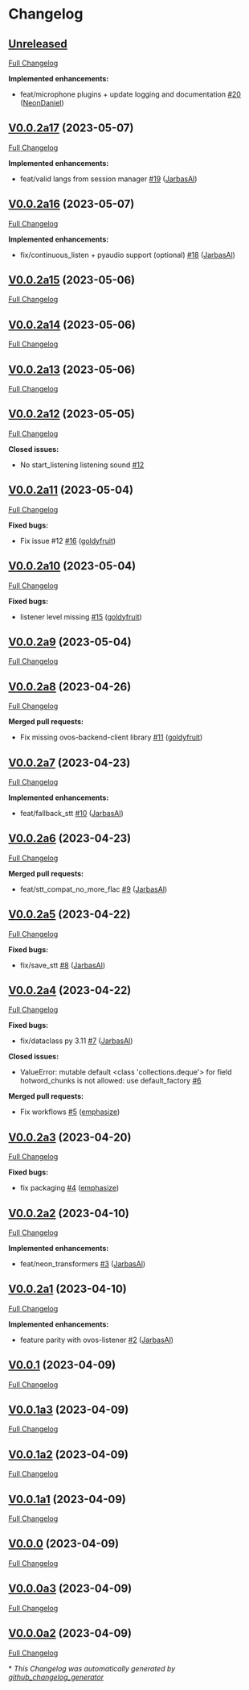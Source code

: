 # Changelog

## [Unreleased](https://github.com/OpenVoiceOS/ovos-dinkum-listener/tree/HEAD)

[Full Changelog](https://github.com/OpenVoiceOS/ovos-dinkum-listener/compare/V0.0.2a17...HEAD)

**Implemented enhancements:**

- feat/microphone plugins + update logging and documentation [\#20](https://github.com/OpenVoiceOS/ovos-dinkum-listener/pull/20) ([NeonDaniel](https://github.com/NeonDaniel))

## [V0.0.2a17](https://github.com/OpenVoiceOS/ovos-dinkum-listener/tree/V0.0.2a17) (2023-05-07)

[Full Changelog](https://github.com/OpenVoiceOS/ovos-dinkum-listener/compare/V0.0.2a16...V0.0.2a17)

**Implemented enhancements:**

- feat/valid langs from session manager [\#19](https://github.com/OpenVoiceOS/ovos-dinkum-listener/pull/19) ([JarbasAl](https://github.com/JarbasAl))

## [V0.0.2a16](https://github.com/OpenVoiceOS/ovos-dinkum-listener/tree/V0.0.2a16) (2023-05-07)

[Full Changelog](https://github.com/OpenVoiceOS/ovos-dinkum-listener/compare/V0.0.2a15...V0.0.2a16)

**Implemented enhancements:**

- fix/continuous\_listen + pyaudio support \(optional\) [\#18](https://github.com/OpenVoiceOS/ovos-dinkum-listener/pull/18) ([JarbasAl](https://github.com/JarbasAl))

## [V0.0.2a15](https://github.com/OpenVoiceOS/ovos-dinkum-listener/tree/V0.0.2a15) (2023-05-06)

[Full Changelog](https://github.com/OpenVoiceOS/ovos-dinkum-listener/compare/V0.0.2a14...V0.0.2a15)

## [V0.0.2a14](https://github.com/OpenVoiceOS/ovos-dinkum-listener/tree/V0.0.2a14) (2023-05-06)

[Full Changelog](https://github.com/OpenVoiceOS/ovos-dinkum-listener/compare/V0.0.2a13...V0.0.2a14)

## [V0.0.2a13](https://github.com/OpenVoiceOS/ovos-dinkum-listener/tree/V0.0.2a13) (2023-05-06)

[Full Changelog](https://github.com/OpenVoiceOS/ovos-dinkum-listener/compare/V0.0.2a12...V0.0.2a13)

## [V0.0.2a12](https://github.com/OpenVoiceOS/ovos-dinkum-listener/tree/V0.0.2a12) (2023-05-05)

[Full Changelog](https://github.com/OpenVoiceOS/ovos-dinkum-listener/compare/V0.0.2a11...V0.0.2a12)

**Closed issues:**

- No start\_listening listening sound [\#12](https://github.com/OpenVoiceOS/ovos-dinkum-listener/issues/12)

## [V0.0.2a11](https://github.com/OpenVoiceOS/ovos-dinkum-listener/tree/V0.0.2a11) (2023-05-04)

[Full Changelog](https://github.com/OpenVoiceOS/ovos-dinkum-listener/compare/V0.0.2a10...V0.0.2a11)

**Fixed bugs:**

- Fix issue \#12 [\#16](https://github.com/OpenVoiceOS/ovos-dinkum-listener/pull/16) ([goldyfruit](https://github.com/goldyfruit))

## [V0.0.2a10](https://github.com/OpenVoiceOS/ovos-dinkum-listener/tree/V0.0.2a10) (2023-05-04)

[Full Changelog](https://github.com/OpenVoiceOS/ovos-dinkum-listener/compare/V0.0.2a9...V0.0.2a10)

**Fixed bugs:**

- listener level missing [\#15](https://github.com/OpenVoiceOS/ovos-dinkum-listener/pull/15) ([goldyfruit](https://github.com/goldyfruit))

## [V0.0.2a9](https://github.com/OpenVoiceOS/ovos-dinkum-listener/tree/V0.0.2a9) (2023-05-04)

[Full Changelog](https://github.com/OpenVoiceOS/ovos-dinkum-listener/compare/V0.0.2a8...V0.0.2a9)

## [V0.0.2a8](https://github.com/OpenVoiceOS/ovos-dinkum-listener/tree/V0.0.2a8) (2023-04-26)

[Full Changelog](https://github.com/OpenVoiceOS/ovos-dinkum-listener/compare/V0.0.2a7...V0.0.2a8)

**Merged pull requests:**

- Fix missing ovos-backend-client library [\#11](https://github.com/OpenVoiceOS/ovos-dinkum-listener/pull/11) ([goldyfruit](https://github.com/goldyfruit))

## [V0.0.2a7](https://github.com/OpenVoiceOS/ovos-dinkum-listener/tree/V0.0.2a7) (2023-04-23)

[Full Changelog](https://github.com/OpenVoiceOS/ovos-dinkum-listener/compare/V0.0.2a6...V0.0.2a7)

**Implemented enhancements:**

- feat/fallback\_stt [\#10](https://github.com/OpenVoiceOS/ovos-dinkum-listener/pull/10) ([JarbasAl](https://github.com/JarbasAl))

## [V0.0.2a6](https://github.com/OpenVoiceOS/ovos-dinkum-listener/tree/V0.0.2a6) (2023-04-23)

[Full Changelog](https://github.com/OpenVoiceOS/ovos-dinkum-listener/compare/V0.0.2a5...V0.0.2a6)

**Merged pull requests:**

- feat/stt\_compat\_no\_more\_flac [\#9](https://github.com/OpenVoiceOS/ovos-dinkum-listener/pull/9) ([JarbasAl](https://github.com/JarbasAl))

## [V0.0.2a5](https://github.com/OpenVoiceOS/ovos-dinkum-listener/tree/V0.0.2a5) (2023-04-22)

[Full Changelog](https://github.com/OpenVoiceOS/ovos-dinkum-listener/compare/V0.0.2a4...V0.0.2a5)

**Fixed bugs:**

- fix/save\_stt [\#8](https://github.com/OpenVoiceOS/ovos-dinkum-listener/pull/8) ([JarbasAl](https://github.com/JarbasAl))

## [V0.0.2a4](https://github.com/OpenVoiceOS/ovos-dinkum-listener/tree/V0.0.2a4) (2023-04-22)

[Full Changelog](https://github.com/OpenVoiceOS/ovos-dinkum-listener/compare/V0.0.2a3...V0.0.2a4)

**Fixed bugs:**

- fix/dataclass py 3.11 [\#7](https://github.com/OpenVoiceOS/ovos-dinkum-listener/pull/7) ([JarbasAl](https://github.com/JarbasAl))

**Closed issues:**

- ValueError: mutable default \<class 'collections.deque'\> for field hotword\_chunks is not allowed: use default\_factory [\#6](https://github.com/OpenVoiceOS/ovos-dinkum-listener/issues/6)

**Merged pull requests:**

- Fix workflows [\#5](https://github.com/OpenVoiceOS/ovos-dinkum-listener/pull/5) ([emphasize](https://github.com/emphasize))

## [V0.0.2a3](https://github.com/OpenVoiceOS/ovos-dinkum-listener/tree/V0.0.2a3) (2023-04-20)

[Full Changelog](https://github.com/OpenVoiceOS/ovos-dinkum-listener/compare/V0.0.2a2...V0.0.2a3)

**Fixed bugs:**

- fix packaging [\#4](https://github.com/OpenVoiceOS/ovos-dinkum-listener/pull/4) ([emphasize](https://github.com/emphasize))

## [V0.0.2a2](https://github.com/OpenVoiceOS/ovos-dinkum-listener/tree/V0.0.2a2) (2023-04-10)

[Full Changelog](https://github.com/OpenVoiceOS/ovos-dinkum-listener/compare/V0.0.2a1...V0.0.2a2)

**Implemented enhancements:**

- feat/neon\_transformers [\#3](https://github.com/OpenVoiceOS/ovos-dinkum-listener/pull/3) ([JarbasAl](https://github.com/JarbasAl))

## [V0.0.2a1](https://github.com/OpenVoiceOS/ovos-dinkum-listener/tree/V0.0.2a1) (2023-04-10)

[Full Changelog](https://github.com/OpenVoiceOS/ovos-dinkum-listener/compare/V0.0.1...V0.0.2a1)

**Implemented enhancements:**

- feature parity with ovos-listener [\#2](https://github.com/OpenVoiceOS/ovos-dinkum-listener/pull/2) ([JarbasAl](https://github.com/JarbasAl))

## [V0.0.1](https://github.com/OpenVoiceOS/ovos-dinkum-listener/tree/V0.0.1) (2023-04-09)

[Full Changelog](https://github.com/OpenVoiceOS/ovos-dinkum-listener/compare/V0.0.1a3...V0.0.1)

## [V0.0.1a3](https://github.com/OpenVoiceOS/ovos-dinkum-listener/tree/V0.0.1a3) (2023-04-09)

[Full Changelog](https://github.com/OpenVoiceOS/ovos-dinkum-listener/compare/V0.0.1a2...V0.0.1a3)

## [V0.0.1a2](https://github.com/OpenVoiceOS/ovos-dinkum-listener/tree/V0.0.1a2) (2023-04-09)

[Full Changelog](https://github.com/OpenVoiceOS/ovos-dinkum-listener/compare/V0.0.1a1...V0.0.1a2)

## [V0.0.1a1](https://github.com/OpenVoiceOS/ovos-dinkum-listener/tree/V0.0.1a1) (2023-04-09)

[Full Changelog](https://github.com/OpenVoiceOS/ovos-dinkum-listener/compare/V0.0.0...V0.0.1a1)

## [V0.0.0](https://github.com/OpenVoiceOS/ovos-dinkum-listener/tree/V0.0.0) (2023-04-09)

[Full Changelog](https://github.com/OpenVoiceOS/ovos-dinkum-listener/compare/V0.0.0a3...V0.0.0)

## [V0.0.0a3](https://github.com/OpenVoiceOS/ovos-dinkum-listener/tree/V0.0.0a3) (2023-04-09)

[Full Changelog](https://github.com/OpenVoiceOS/ovos-dinkum-listener/compare/V0.0.0a2...V0.0.0a3)

## [V0.0.0a2](https://github.com/OpenVoiceOS/ovos-dinkum-listener/tree/V0.0.0a2) (2023-04-09)

[Full Changelog](https://github.com/OpenVoiceOS/ovos-dinkum-listener/compare/d79a0a12906051a608d887fd755f7242cfae2ad8...V0.0.0a2)



\* *This Changelog was automatically generated by [github_changelog_generator](https://github.com/github-changelog-generator/github-changelog-generator)*
